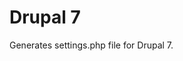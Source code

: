 # Drupal 7
Generates settings.php file for Drupal 7.
<!--TOC-->
<!--ENDTOC-->

<!--ROLEVARS-->
<!--ENDROLEVARS-->
